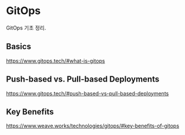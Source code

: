 # GitOps

GitOps 기초 정리.

## Basics
<https://www.gitops.tech/#what-is-gitops>


## Push-based vs. Pull-based Deployments
<https://www.gitops.tech/#push-based-vs-pull-based-deployments>


## Key Benefits
<https://www.weave.works/technologies/gitops/#key-benefits-of-gitops>

